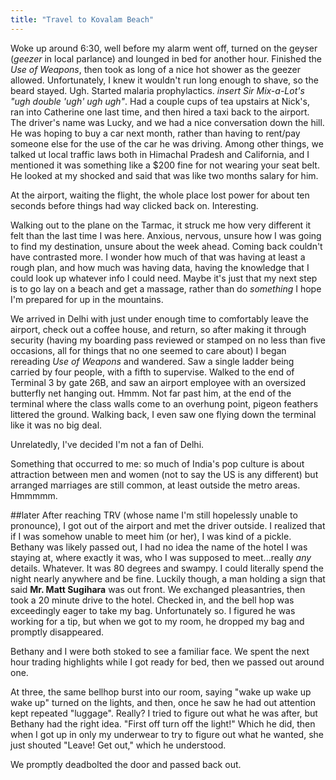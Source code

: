 ```yaml
---
title: "Travel to Kovalam Beach"
---
```


Woke up around 6:30, well before my alarm went off, turned on the geyser (*geezer* in local parlance) and lounged in bed for another hour. Finished the *Use of Weapons*, then took as long of  a nice hot shower as the geezer allowed. Unfortunately, I knew it wouldn't run long enough to shave, so the beard stayed. Ugh. Started malaria prophylactics. *insert Sir Mix-a-Lot's "ugh double 'ugh' ugh ugh"*. Had a couple cups of tea upstairs at Nick's, ran into Catherine one last time, and then hired a taxi back to the airport. The driver's name was Lucky, and we had a nice conversation down the hill. He was hoping to buy a car next month, rather than having to rent/pay someone else for the use of the car he was driving. Among other things, we talked ut local traffic laws both in Himachal Pradesh and California, and I mentioned it was something like a $200 fine for not wearing your seat belt. He looked at my shocked and said that was like two months salary for him.

At the airport, waiting the flight, the whole place lost power for about ten seconds before things had way clicked back on. Interesting.

Walking out to the plane on the Tarmac, it struck me how very different it felt than the last time I was here. Anxious, nervous, unsure how I was going to find my destination, unsure about the week ahead. Coming back couldn't have contrasted more. I wonder how much of that was having at least a rough plan, and how much was having data, having the knowledge that I could look up whatever info I could need. Maybe it's just that my next step is to go lay on a beach and get a massage, rather than do *something* I hope I'm prepared for up in the mountains. 

We arrived in Delhi with just under enough time to comfortably leave the airport, check out a coffee house, and return, so after making it through security (having my boarding pass reviewed or stamped on no less than five occasions, all for things that no one seemed to care about) I began rereading *Use of Weapons* and wandered. Saw a single ladder being carried by four people, with a fifth to supervise. Walked to the end of Terminal 3 by gate 26B, and saw an airport employee with an oversized butterfly net hanging out. Hmmm. Not far past him, at the end of the terminal where the class walls come to an overhung point, pigeon feathers littered the ground. Walking back, I even saw one flying down the terminal like it was no big deal.

Unrelatedly, I've decided I'm not a fan of Delhi.

Something that occurred to me: so much of India's pop culture is about attraction between men and women (not to say the US is any different) but arranged marriages are still common, at least outside the metro areas. Hmmmmm.

##later
After reaching TRV (whose name I'm still hopelessly unable to pronounce), I got out of the airport and met the driver outside. I realized that if I was somehow unable to meet him (or her), I was kind of a pickle. Bethany was likely passed out, I had no idea the name of the hotel I was staying at, where exactly it was, who I was supposed to meet...really *any* details. Whatever. It was 80 degrees and swampy. I could literally spend the night nearly anywhere and be fine. Luckily though, a man holding a sign that said **Mr. Matt Sugihara** was out front. We exchanged pleasantries, then took a 20 minute drive to the hotel. Checked in, and the bell hop was exceedingly eager to take my bag. Unfortunately so. I figured he was working for a tip, but when we got to my room, he dropped my bag and promptly disappeared.

Bethany and I were both stoked to see a familiar face. We spent the next hour trading highlights while I got ready for bed, then we passed out around one.

At three, the same bellhop burst into our room, saying "wake up wake up wake up" turned on the lights, and then, once he saw he had out attention kept repeated "luggage". Really? I tried to figure out what he was after, but Bethany had the right idea. "First off turn off the light!" Which he did, then when I got up in only my underwear to try to figure out what he wanted, she just shouted "Leave! Get out," which he understood.

We promptly deadbolted the door and passed back out.
